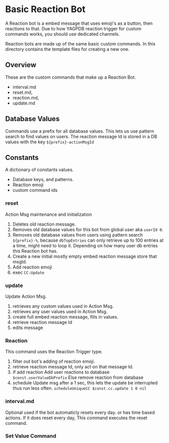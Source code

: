 # Basic Reaction Bot

A Reaction bot is a embed message that uses emoji's as a button, then reactions to that.
Due to how YAGPDB reaction trigger for custom commands works, you should use dedicated channels.

Reaction bots are made up of the same basic custom commands.
In this directory contains the template files for creating a new one.

## Overview

These are the custom commands that make up a Reaction Bot.

- interval.md
- reset.md,
- reaction.md,
- update.md

## Database Values

Commands use a prefix for all database values. This lets us use pattern search to find values on users.
The reaction message Id is stored in a DB values with the key `${prefix}-actionMsgId`

## Constants

A dictionary of constants values.

- Database keys, and patterns.
- Reaction emoji
- custom command ids

### reset

Action Msg maintenance and initialization

1. Deletes old reaction message.
2. Removes old database values for this bot from global user aka `userId 0`.
3. Removes old database values from users using pattern search `${prefix}-%`, because `dbTopEntries` can only retrieve up to 100 entries at a time, might need to loop it. Depending on how many user db entries this Reaction bot has.
4. Create a new initial mostly empty embed reaction message store that msgId.
5. Add reaction emoji
6. exec `CC-Update`

### update

Update Action Msg.

1. retrieves any custom values used in Action Msg.
2. retrieves any user values used in Action Msg.
3. create full embed reaction message, fills in values.
4. retrieve reaction message Id
5. edits message

### Reaction

This command uses the Reaction Trigger type.

1. filter out bot's adding of reaction emoji.
2. retrieve reaction message Id, only act on that message Id.
3. If add reaction
   Add user reactions to database `$const.userValueDbPrefix`
   Else remove reaction from database
4. schedule Update msg after a 1 sec, this lets the update be interrupted thus run less often.
   `scheduleUniqueCC $const.cc.update 1 0 nil`

### interval.md

Optional used if the bot automaticly resets every day. or has time based actions.
If it does reset every day, This command executes the reset command.

### Set Value Command
